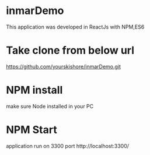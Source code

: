 # inmarDemo
This application was developed in ReactJs with NPM,ES6
# Take clone from below url
https://github.com/yourskishore/inmarDemo.git
# NPM install
make sure Node installed in your PC
# NPM Start
application run on 3300 port
http://localhost:3300/
